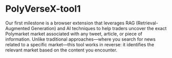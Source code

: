 # PolyVerseX-tool1

Our first milestone is a browser extension that leverages RAG (Retrieval-Augmented Generation)
and AI techniques to help traders uncover the exact Polymarket market associated with any tweet, article, or piece of information. 
Unlike traditional approaches—where you search for news related to a specific market—this tool works in reverse: 
it identifies the relevant market based on the content you encounter.

